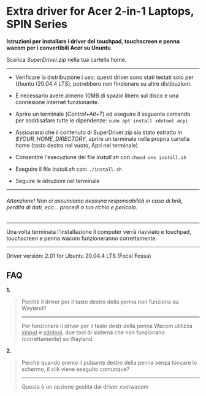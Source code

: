 # Extra driver for Acer 2-in-1 Laptops, SPIN Series

**Istruzioni per installare i driver del touchpad, touchscreen e penna wacom per i convertibili Acer su Ununtu**

Scarica *SuperDriver.zip* nella tua cartella home.

---

- Verificare la distribuzione i uso; questi driver sono stati testati solo per Ubuntu (20.04.4 LTS), potrebbero non finzionare su altre distibuzioni.
  
- È necessario avere almeno 10MB di spazio libero sul disco e una connesione internet funzionante.
  
- Aprire un terminale (*Control+Alt+T*) ed eseguire il seguente comando per soddisafare tutte le dipendenze: `sudo apt install xdotool acpi`
  
- Assicurarsi che il contenuto di SuperDriver.zip sia stato estratto in *$YOUR_HOME_DIRECTORY*, aprire un terminale nella propria cartella home (tasto destro nel vuoto, Apri nel terminale)
  
- Consentire l'esecuzione del file *install.sh* con `chmod u+x install.sh`
  
- Eseguire il file *install.sh* con: `./install.sh`
  
- Seguire le istruzioni nel terminale
  

---

###### Attenzione! Non ci assumiamo nessuna responsabilità in caso di brik, perdita di dati, ecc... procedi a tuo richio e pericolo.

---

Una volta terminata l'installazione il computer verrà riavviato e touchpad, touchscreen e penna wacom funzioneranno correttamente.

---

Driver version: 2.01 for Ubuntu 20.04.4 LTS (Focal Fossa)


## FAQ

**1.**

> Perchè il driver per il tasto destro della penna non funziona su Wayland?
> 
> ---
> 
> Per funzionare il driver per il tasto destr della penna Wacom utilizza <u>xinput</u> e <u>xdotool</u>, due tool di sistema che non funzionano (correttamente) so Wayland.

**2.**

> Perchè quando premo il pulsante destro della penna senza toccare lo schermo, il clik viene eseguito comunque?
> 
> ---
> 
> Questa è un opzione gestita dai driver xsetwacom
